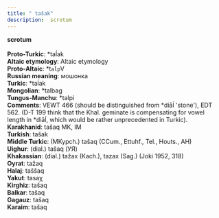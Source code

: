 ```yaml
---
title: " tašak"
description:  scrotum
---
```

<strong> scrotum</strong><br><br>
<strong>Proto-Turkic</strong>:  *taĺak<br>
<strong>Altaic etymology</strong>:  Altaic etymology<br>
<strong> Proto-Altaic</strong>:  *t`aĺp`V<br>
<strong>Russian meaning</strong>:  мошонка<br>
<strong>Turkic</strong>:  *taĺak<br>
<strong>Mongolian</strong>:  *talbag<br>
<strong>Tungus-Manchu</strong>:  *talpi<br>
<strong>Comments</strong>:  VEWT 466 (should be distinguished from *diāĺ 'stone'), EDT 562. (D-T 199 think that the Khal. geminate is compensating for vowel length in *diāĺ, which would be rather unprecedented in Turkic).<br>
<strong>Karakhanid</strong>:  tašaq MK, IM<br>
<strong>Turkish</strong>:  tašak<br>
<strong>Middle Turkic</strong>:  (MKypch.) tašaq (CCum., Ettuhf., Tel., Houts., AH)<br>
<strong>Uighur</strong>:  (dial.) tašaq (УЯ)<br>
<strong>Khakassian</strong>:  (dial.) tažax (Kach.), tazax (Sag.) (Joki 1952, 318)<br>
<strong>Oyrat</strong>:  tažaq<br>
<strong>Halaj</strong>:  taššaq<br>
<strong>Yakut</strong>:  tasaχ<br>
<strong>Kirghiz</strong>:  tašaq<br>
<strong>Balkar</strong>:  tašaq<br>
<strong>Gagauz</strong>:  tašaq<br>
<strong>Karaim</strong>:  tašaq<br>


